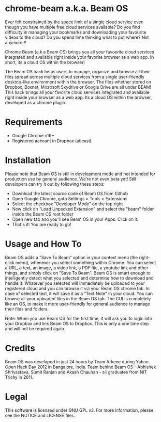 chrome-beam a.k.a. Beam OS
==========================
Ever felt constrained by the space limit of a single cloud service even though you have multiple free cloud services available?
Do you find difficulty in managing your bookmarks and downloading your favourite videos to the cloud? Do you spend time thinking what to put where?
Not anymore !!

Chrome Beam (a.k.a Beam OS) brings you all your favourite cloud services integrated and available right inside your favorite browser as a web app. In short, its a cloud OS within the browser! 

The Beam OS hack helps users to manage, organize and browse all their files spread across multiple cloud services from a single user-friendly desktop-like environment within the browser. The files whether stored on Dropbox, Boxnet, Microsoft Skydrive or Google Drive are all under BEAM! This hack brings all your favorite cloud services integrated and available right inside your browser as a web app. Its a cloud OS within the browser, developed as a chrome plugin.

Requirements
============
* Google Chrome v19+
* Registered account in Dropbox (atleast)

Installation
============
Please note that Beam OS is still in development mode and not intended for production use by general audience. We're not even beta yet!
Still developers can try it out by following these steps:

* Download the latest source code of Beam OS from Github
* Open Google Chrome, goto Settings > Tools > Extensions
* Select the checkbox "Developer Mode" on the top right
* Now click on "Load Unpacked Extension" and select the "beam" folder inside the Beam OS root folder
* Open new tab and you'll see Beam OS in your Apps. Click on it.
* That's it! You are ready to go!

Usage and How To
================
Beam OS adds a "Save To Beam" option in your context menu (the right-click menu), whenever you select something within Chrome. You can select a URL, a text, an image, a video link, a PDF file, a youtube link and other things, and simply click on "Save To Beam". Beam OS is smart enough to intelligently detect what you selected and determine how to download and handle it. Whatever you selected will immediately be uploaded to your registered cloud and you can browse it via your Beam OS chrome tab. In case of selected text, it will save it as a "Text Note" in your cloud. You can browse all your uploaded files in the Beam OS tab. The GUI is completely like an OS, to make it more user-friendly for general audience to manage their files and folders.

Note: When you use Beam OS for the first time, it will ask you to login into your Dropbox and link Beam OS to Dropbox. This is only a one time step and will not be required again.

Credits
=======
Beam OS was developed in just 24 hours by Team Arkene during Yahoo Open Hack Day 2012 in Bangalore, India. Team behind Beam OS - Abhishek Shrivastava, Sumit Ranjan and Akash Chauhan - all graduates from NIT Trichy in 2011.

Legal
=====
This software is licensed under GNU GPL v3. For more information, please see the NOTICE and LICENSE files.
